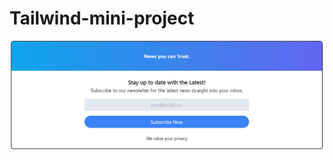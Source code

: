 # Tailwind-mini-project

![Alt image](https://github.com/nitinsingh33/Tailwind-mini-project/blob/main/pc%20view%202.png)
